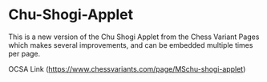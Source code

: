# Chu-Shogi-Applet
This is a new version of the Chu Shogi Applet from the Chess Variant Pages which makes several improvements, and can be embedded multiple times per page.


OCSA Link (https://www.chessvariants.com/page/MSchu-shogi-applet)
